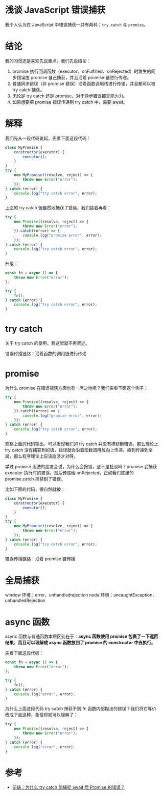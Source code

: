 # 浅谈 JavaScript 错误捕获

我个人认为在 JavaScript 中错误捕获一共有两种：`try catch` 与 `promise`。

# 结论

我的习惯还是喜欢先说重点，我们先说结论：

1. promise 执行回调函数（executor、onFulfilled、onRejected）时发生的同步错误由 promise 自己捕获，并且沿着 promise 链进行传递。
2. 普通同步错误（非 promise 错误）沿着函数调用栈进行传递，并且都可以被 try catch 捕获。
3. 无论是 try catch 还是 promise，对于异步错误都无能为力。
4. 如果想要把 promise 错误传递到 try catch 中，需要 await。

# 解释

我们先从一段代码说起，先看下面这段代码：

```js
class MyPromise {
    constructor(executor) {
        executor();
    }
}
try {
    new MyPromise((resolve, reject) => {
        throw new Error("error");
    });
} catch (error) {
    console.log("try catch error", error);
}
```

上面的 try catch 很自然地捕获了错误，我们接着再看：

```js
try {
    new Promise((resolve, reject) => {
        throw new Error("error");
    }).catch((error) => {
        console.log("promise error", error);
    });
} catch (error) {
    console.log("try catch error", error);
}
```

升级：

```js
const fn = async () => {
    throw new Error("error");
};

try {
    fn();
} catch (error) {
    console.log("try catch error", error);
}
```

# try catch

关于 try catch 的使用，我这里就不再赘述。

错误传播链路：沿着函数的调用链进行传递

# promise

为什么 promise 在错误捕获方面也有一席之地呢？我们来看下面这个例子：

```js
try {
    new Promise((resolve, reject) => {
        throw new Error("error");
    }).catch((error) => {
        console.log("promise error", error);
    });
} catch (error) {
    console.log("try catch error", error);
}
```

观察上面的代码输出，可以发现我们的 try catch 并没有捕获到错误。那么理论上 try catch 没有捕获到的话，错误就会沿着函数调用栈向上传递，直到传递到全局，那么程序理论上应该崩溃才对呀。

学过 promise 用法的朋友会说，为什么会报错，这不是扯淡吗？promise 会捕获 executor 执行时的错误，然后传递给 onRejected，正如我们这里的 promise.catch 捕获到了错误。

比如下面的代码，很自然就被：

```js
class MyPromise {
    constructor(executor) {
        executor();
    }
}
try {
    new MyPromise((resolve, reject) => {
        throw new Error("error");
    });
} catch (error) {
    console.log("try catch error", error);
}
```

错误传播链路：沿着 promise 链传播

# 全局捕获

window 环境：error、unhandledrejection
node 环境：uncaughtException、unhandledRejection

# async 函数

async 函数与普通函数本质区别在于：**async 函数使用 promise 包裹了一下返回结果，而且可以理解成 async 函数放到了 promise 的 constructor 中去执行**。

先看下面这段代码：

```js
const fn = async () => {
    throw new Error("error");
};

try {
    fn();
} catch (error) {
    console.log("error", error);
}
```

为什么上面这段代码 try catch 捕获不到 fn 函数内部抛出的错误？我们将它等价改成下面这种，相信你就可以理解了：

```js
try {
    new Promise((resolve, reject) => {
        throw new Error("error");
    });
} catch (error) {
    console.log("error", error);
}
```

# 参考

-   [前端：为什么 try catch 能捕捉 await 后 Promise 的错误？](https://juejin.cn/post/7436370478521991183?searchId=202411220942251E70BAA3890074673B98)
